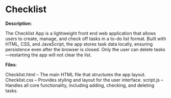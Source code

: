 # Checklist
**Description**:

The Checklist App is a lightweight front end web application that allows users to create, manage, and check off tasks in a to-do list format. Built with HTML, CSS, and JavaScript, the app stores task data locally, ensuring persistence even after the browser is closed. Only the user can delete tasks—restarting the app will not clear the list.

**Files**:

Checklist.html – The main HTML file that structures the app layout.
Checklist.css – Provides styling and layout for the user interface.
script.js – Handles all core functionality, including adding, checking, and deleting tasks.
